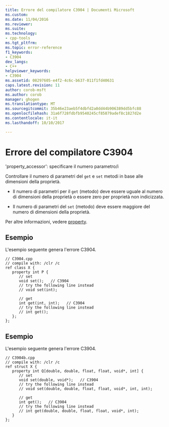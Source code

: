 ```yaml
---
title: Errore del compilatore C3904 | Documenti Microsoft
ms.custom: 
ms.date: 11/04/2016
ms.reviewer: 
ms.suite: 
ms.technology:
- cpp-tools
ms.tgt_pltfrm: 
ms.topic: error-reference
f1_keywords:
- C3904
dev_langs:
- C++
helpviewer_keywords:
- C3904
ms.assetid: 08297605-e4f2-4c6c-b637-011f1fd40631
caps.latest.revision: 11
author: corob-msft
ms.author: corob
manager: ghogen
ms.translationtype: MT
ms.sourcegitcommit: 35b46e23aeb5f4dbfd2a0dd44b906389dd5bfc88
ms.openlocfilehash: 31a6f728fdbfb9540245cf85879adef8c1827d2e
ms.contentlocale: it-it
ms.lasthandoff: 10/10/2017

---
```

# <a name="compiler-error-c3904"></a>Errore del compilatore C3904
'property_accessor': specificare il numero parametro/i  
  
 Controllare il numero di parametri del `get` e `set` metodi in base alle dimensioni della proprietà.  
  
-   Il numero di parametri per il `get` (metodo) deve essere uguale al numero di dimensioni della proprietà o essere zero per proprietà non indicizzata.  
  
-   Il numero di parametri del `set` (metodo) deve essere maggiore del numero di dimensioni della proprietà.  
  
 Per altre informazioni, vedere [property](../../windows/property-cpp-component-extensions.md).  
  
## <a name="example"></a>Esempio  
 L'esempio seguente genera l'errore C3904.  
  
```  
// C3904.cpp  
// compile with: /clr /c  
ref class X {  
   property int P {  
      // set  
      void set();   // C3904  
      // try the following line instead  
      // void set(int);  
  
      // get  
      int get(int, int);   // C3904  
      // try the following line instead  
      // int get();  
   };  
};  
```  
  
## <a name="example"></a>Esempio  
 L'esempio seguente genera l'errore C3904.  
  
```  
// C3904b.cpp  
// compile with: /clr /c  
ref struct X {  
   property int Q[double, double, float, float, void*, int] {  
      // set  
      void set(double, void*);   // C3904  
      // try the following line instead  
      // void set(double, double, float, float, void*, int, int);  
  
      // get  
      int get();   // C3904  
      // try the following line instead  
      // int get(double, double, float, float, void*, int);  
   }  
};  
```
